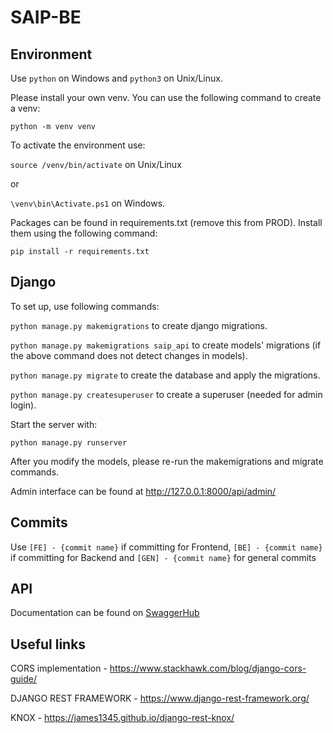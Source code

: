 # SAIP-BE

## Environment

Use ```python``` on Windows and ```python3``` on Unix/Linux.

Please install your own venv. You can use the following command to create a venv:

```python -m venv venv```

To activate the environment use:

```source /venv/bin/activate``` on Unix/Linux

or

```\venv\bin\Activate.ps1``` on Windows.

Packages can be found in requirements.txt (remove this from PROD).
Install them using the following command:

```pip install -r requirements.txt```

## Django

To set up, use following commands:

```python manage.py makemigrations``` to create django migrations.

```python manage.py makemigrations saip_api``` to create models' migrations (if the above command does not detect changes in models).

```python manage.py migrate``` to create the database and apply the migrations.

```python manage.py createsuperuser``` to create a superuser (needed for admin login).

Start the server with:

```python manage.py runserver```

After you modify the models, please re-run the makemigrations and migrate commands.

Admin interface can be found at http://127.0.0.1:8000/api/admin/

## Commits

Use ```[FE] - {commit name}``` if committing for Frontend, ```[BE] - {commit name}``` if committing for Backend and ```[GEN] - {commit name}``` for general commits

## API

Documentation can be found on [SwaggerHub](https://app.swaggerhub.com/apis-docs/y3man/SAIP/1.0.0)

## Useful links

CORS implementation - https://www.stackhawk.com/blog/django-cors-guide/

DJANGO REST FRAMEWORK - https://www.django-rest-framework.org/

KNOX - https://james1345.github.io/django-rest-knox/

